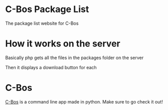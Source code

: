 # C-Bos Package List
 The package list website for C-Bos

# How it works on the server
 Basically php gets all the files in the packages folder on the server
 
 Then it displays a download button for each

# C-Bos
 [C-Bos](https://github.com/Thepuppetqueen57/C-Bos) is a command line app made in python. Make sure to go check it out!
